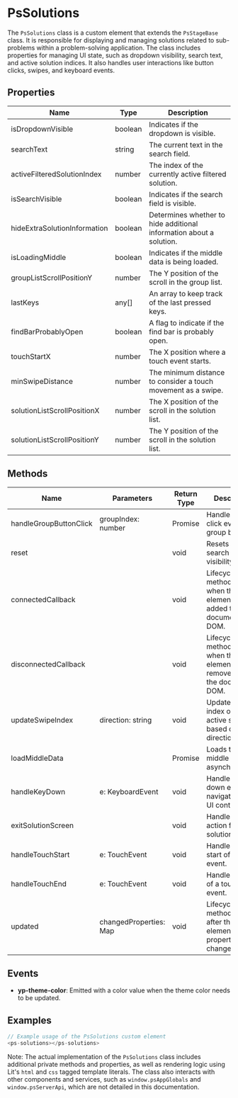 # PsSolutions

The `PsSolutions` class is a custom element that extends the `PsStageBase` class. It is responsible for displaying and managing solutions related to sub-problems within a problem-solving application. The class includes properties for managing UI state, such as dropdown visibility, search text, and active solution indices. It also handles user interactions like button clicks, swipes, and keyboard events.

## Properties

| Name                         | Type                  | Description                                                                 |
|------------------------------|-----------------------|-----------------------------------------------------------------------------|
| isDropdownVisible            | boolean               | Indicates if the dropdown is visible.                                       |
| searchText                   | string                | The current text in the search field.                                       |
| activeFilteredSolutionIndex  | number                | The index of the currently active filtered solution.                        |
| isSearchVisible              | boolean               | Indicates if the search field is visible.                                   |
| hideExtraSolutionInformation | boolean               | Determines whether to hide additional information about a solution.         |
| isLoadingMiddle              | boolean               | Indicates if the middle data is being loaded.                               |
| groupListScrollPositionY     | number                | The Y position of the scroll in the group list.                             |
| lastKeys                     | any[]                 | An array to keep track of the last pressed keys.                            |
| findBarProbablyOpen          | boolean               | A flag to indicate if the find bar is probably open.                        |
| touchStartX                  | number                | The X position where a touch event starts.                                  |
| minSwipeDistance             | number                | The minimum distance to consider a touch movement as a swipe.               |
| solutionListScrollPositionX  | number                | The X position of the scroll in the solution list.                          |
| solutionListScrollPositionY  | number                | The Y position of the scroll in the solution list.                          |

## Methods

| Name                     | Parameters             | Return Type | Description                                                                 |
|--------------------------|------------------------|-------------|-----------------------------------------------------------------------------|
| handleGroupButtonClick   | groupIndex: number     | Promise<void> | Handles the click event on a group button.                                  |
| reset                    |                        | void        | Resets the search text and visibility states.                               |
| connectedCallback        |                        | void        | Lifecycle method called when the element is added to the document's DOM.    |
| disconnectedCallback     |                        | void        | Lifecycle method called when the element is removed from the document's DOM.|
| updateSwipeIndex         | direction: string      | void        | Updates the index of the active solution based on swipe direction.          |
| loadMiddleData           |                        | Promise<void> | Loads the middle data asynchronously.                                       |
| handleKeyDown            | e: KeyboardEvent       | void        | Handles key down events for navigation and UI control.                      |
| exitSolutionScreen       |                        | void        | Handles the exit action from the solution screen.                           |
| handleTouchStart         | e: TouchEvent          | void        | Handles the start of a touch event.                                         |
| handleTouchEnd           | e: TouchEvent          | void        | Handles the end of a touch event.                                           |
| updated                  | changedProperties: Map | void        | Lifecycle method called after the element’s properties have changed.        |

## Events

- **yp-theme-color**: Emitted with a color value when the theme color needs to be updated.

## Examples

```typescript
// Example usage of the PsSolutions custom element
<ps-solutions></ps-solutions>
```

Note: The actual implementation of the `PsSolutions` class includes additional private methods and properties, as well as rendering logic using Lit's `html` and `css` tagged template literals. The class also interacts with other components and services, such as `window.psAppGlobals` and `window.psServerApi`, which are not detailed in this documentation.